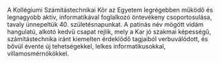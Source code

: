 A Kollégiumi Számítástechnikai Kör az Egyetem legrégebben működő és legnagyobb aktív, informatikával foglalkozó öntevékeny csoportosulása, tavaly ünnepeltük 40. születésnapunkat. A patinás név mögött vidám hangulatú, alkotó kedvű csapat rejlik, mely a Kar jó szakmai képességű, számítástechnika iránt kiemelten érdeklődő tagjaiból verbuválódott, és bővül évente új tehetségekkel, lelkes informatikusokkal, villamosmérnökökkel.
